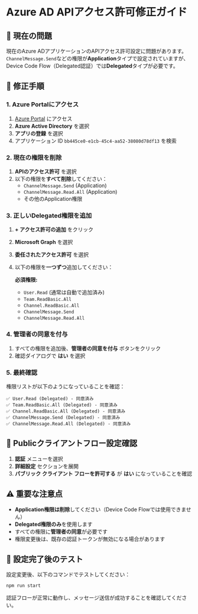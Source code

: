 # Azure AD APIアクセス許可修正ガイド

## 🚨 現在の問題
現在のAzure ADアプリケーションのAPIアクセス許可設定に問題があります。
`ChannelMessage.Send`などの権限が**Application**タイプで設定されていますが、Device Code Flow（Delegated認証）では**Delegated**タイプが必要です。

## 🔧 修正手順

### 1. Azure Portalにアクセス
1. [Azure Portal](https://portal.azure.com) にアクセス
2. **Azure Active Directory** を選択
3. **アプリの登録** を選択
4. アプリケーション ID `bb445ce0-e1cb-45c4-aa52-38080d78df13` を検索

### 2. 現在の権限を削除
1. **APIのアクセス許可** を選択
2. 以下の権限を**すべて削除**してください：
   - `ChannelMessage.Send` (Application)
   - `ChannelMessage.Read.All` (Application)
   - その他のApplication権限

### 3. 正しいDelegated権限を追加
1. **+ アクセス許可の追加** をクリック
2. **Microsoft Graph** を選択
3. **委任されたアクセス許可** を選択
4. 以下の権限を**一つずつ**追加してください：

   **必須権限:**
   - `User.Read` (通常は自動で追加済み)
   - `Team.ReadBasic.All`
   - `Channel.ReadBasic.All`  
   - `ChannelMessage.Send`
   - `ChannelMessage.Read.All`

### 4. 管理者の同意を付与
1. すべての権限を追加後、**管理者の同意を付与** ボタンをクリック
2. 確認ダイアログで **はい** を選択

### 5. 最終確認
権限リストが以下のようになっていることを確認：

```
✅ User.Read (Delegated) - 同意済み
✅ Team.ReadBasic.All (Delegated) - 同意済み  
✅ Channel.ReadBasic.All (Delegated) - 同意済み
✅ ChannelMessage.Send (Delegated) - 同意済み
✅ ChannelMessage.Read.All (Delegated) - 同意済み
```

## 🔑 Publicクライアントフロー設定確認

1. **認証** メニューを選択
2. **詳細設定** セクションを展開
3. **パブリック クライアント フローを許可する** が **はい** になっていることを確認

## ⚠️ 重要な注意点

- **Application権限は削除**してください（Device Code Flowでは使用できません）
- **Delegated権限のみ**を使用します
- すべての権限に**管理者の同意**が必要です
- 権限変更後は、既存の認証トークンが無効になる場合があります

## 🧪 設定完了後のテスト

設定変更後、以下のコマンドでテストしてください：

```bash
npm run start
```

認証フローが正常に動作し、メッセージ送信が成功することを確認してください。
